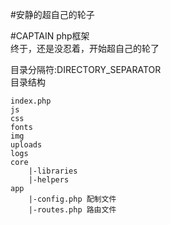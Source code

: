 #安静的超自己的轮子

#CAPTAIN 
php框架  
终于，还是没忍着，开始超自己的轮了  

目录分隔符:DIRECTORY_SEPARATOR  
目录结构
```
index.php
js
css
fonts
img
uploads
logs
core
    |-libraries
    |-helpers
app
    |-config.php 配制文件
    |-routes.php 路由文件
```
